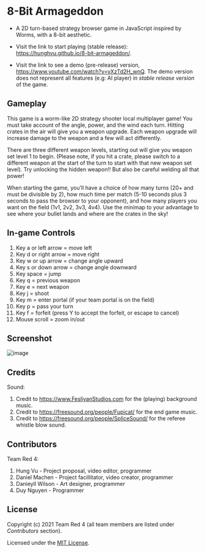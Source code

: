 # 8-Bit Armageddon

- A 2D turn-based strategy browser game in JavaScript inspired by Worms, with a 8-bit aesthetic.

- Visit the link to start playing  (stable release): <https://hunghvu.github.io/8-bit-armageddon/>.

- Visit the link to see a demo (pre-release) version, <https://www.youtube.com/watch?v=vXzTd2H_wnQ>. The demo version does not represent all features (e.g: AI player) in *stable release version* of the game.

## Gameplay

This game is a worm-like 2D strategy shooter local multiplayer game! You must take account of the angle, power, and the wind each turn. Hitting crates in the air will give you a weapon upgrade. Each weapon upgrade will increase damage to the weapon and a few will act differently.

There are three different weapon levels, starting out will give you weapon set level 1 to begin. (Please note, if you hit a crate, please switch to a different weapon at the start of the turn to start with that new weapon set level). Try unlocking the hidden weapon!! But also be careful welding all that power!

When starting the game, you’ll have a choice of how many turns (20+ and must be divisible by 2), how much time per match (5-10 seconds plus 3 seconds to pass the browser to your opponent), and how many players you want on the field (1v1, 2v2, 3v3, 4v4). Use the minimap to your advantage to see where your bullet lands and where are the crates in the sky!

## In-game Controls

1. Key a or left arrow = move left
2. Key d or right arrow = move right
3. Key w or up arrow = change angle upward
4. Key s or down arrow = change angle downward
5. Key space = jump
6. Key q = previous weapon
7. Key e = next weapon
8. Key j = shoot
9. Key m = enter portal (if your team portal is on the field)
10. Key p = pass your turn
11. Key f = forfeit (press Y to accept the forfeit, or escape to cancel)
12. Mouse scroll = zoom in/out

## Screenshot

![image](https://user-images.githubusercontent.com/62678592/111222521-2dcf8f80-8599-11eb-8202-c3dc92cb632e.png)


## Credits

Sound:

1. Credit to <https://www.FesliyanStudios.com> for the (playing) background music.
2. Credit to <https://freesound.org/people/Fupicat/> for the end game music.
3. Credit to <https://freesound.org/people/SpliceSound/> for the referee whistle blow sound.

## Contributors

Team Red 4:

1. Hung Vu - Project proposal, video editor, programmer
2. Daniel Machen - Project facillitator, video creator, programmer
3. Danieyll Wilson - Art designer, programmer
4. Duy Nguyen - Programmer

## License

Copyright (c) 2021 Team Red 4 (all team members are listed under *Contributors* section).

Licensed under the [MIT License](LICENSE).
